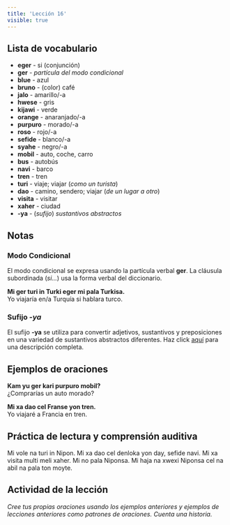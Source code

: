 ```yaml
---
title: 'Lección 16'
visible: true
---
```


## Lista de vocabulario

* **eger** - si (conjunción)
* **ger** - _partícula del modo condicional_
* **blue** - azul
* **bruno** - (color) café
* **jalo** - amarillo/-a
* **hwese** - gris
* **kijawi** - verde
* **orange** - anaranjado/-a
* **purpuro** - morado/-a
* **roso** - rojo/-a
* **sefide** - blanco/-a
* **syahe** - negro/-a
* **mobil** - auto, coche, carro
* **bus** - autobús
* **navi** - barco
* **tren** - tren
* **turi** - viaje; viajar (_como un turista_)
* **dao** - camino, sendero; viajar (_de un lugar a otro_)
* **visita** - visitar
* **xaher** - ciudad
* **-ya** - (_sufijo_) _sustantivos abstractos_

## Notas
### Modo Condicional

El modo condicional se expresa usando la partícula verbal **ger**. La cláusula subordinada (_si..._) usa la forma verbal del diccionario.

**Mi ger turi in Turki eger mi pala Turkisa.**  
Yo viajaría en/a Turquía si hablara turco.

### Sufijo _-ya_

El sufijo **-ya** se utiliza para convertir adjetivos, sustantivos y preposiciones en una variedad de sustantivos abstractos diferentes. Haz click [aquí](http://xwexi.globasa.net/eng/gramati/inharelexi) para una descripción completa.

## Ejemplos de oraciones

**Kam yu ger kari purpuro mobil?**  
¿Comprarías un auto morado?

**Mi xa dao cel Franse yon tren.**  
Yo viajaré a Francia en tren.

## Práctica de lectura y comprensión auditiva

Mi vole na turi in Nipon. Mi xa dao cel denloka yon day, sefide navi. Mi xa visita multi meli xaher. Mi no pala Niponsa. Mi haja na xwexi Niponsa cel na abil na pala ton moyte. 

## Actividad de la lección

_Cree tus propias oraciones usando los ejemplos anteriores y ejemplos de lecciones anteriores como patrones de oraciones. Cuenta una historia._
